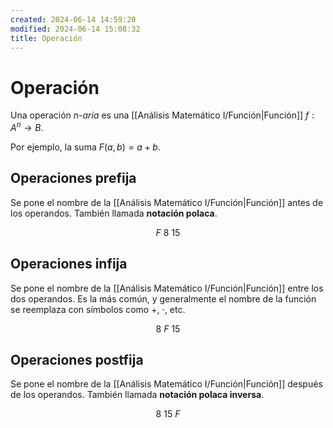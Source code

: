```yaml
---
created: 2024-06-14 14:59:20
modified: 2024-06-14 15:08:32
title: Operación
---
```


# Operación

Una operación *n-aria* es una [[Análisis Matemático I/Función|Función]] $f: A^n \rightarrow B$.

Por ejemplo, la suma $F(a, b) = a + b$.

## Operaciones prefija

Se pone el nombre de la [[Análisis Matemático I/Función|Función]] antes de los operandos. También llamada **notación polaca**.

$$
F\text{ }8\text{ }15
$$

## Operaciones infija

Se pone el nombre de la [[Análisis Matemático I/Función|Función]] entre los dos operandos. Es la más común, y generalmente el nombre de la función se reemplaza con símbolos como $+$, $\cdot$, etc.

$$
8\text{ }F\text{ }15
$$

## Operaciones postfija

Se pone el nombre de la [[Análisis Matemático I/Función|Función]] después de los operandos. También llamada **notación polaca inversa**.

$$
8\text{ }15\text{ }F
$$
